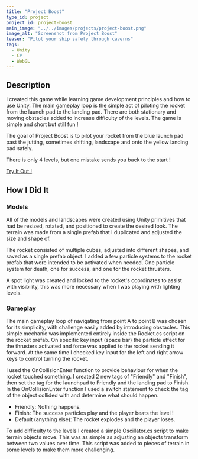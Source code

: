 ```yaml
---
title: "Project Boost"
type_id: project
project_id: project-boost
main_image: "../../images/projects/project-boost.png"
image_alt: "Screenshot from Project Boost"
teaser: "Pilot your ship safely through caverns"
tags:
  - Unity
  - C#
  - WebGL
---
```


## Description

I created this game while learning game development principles and how to use Unity. The main gameplay loop is the simple act of piloting the rocket from the launch pad to the landing pad. There are both stationary and moving obstacles added to increase difficulty of the levels. The game is simple and short but still fun !

The goal of Project Boost is to pilot your rocket from the blue launch pad past the jutting, sometimes shifting, landscape and onto the yellow landing pad safely.

There is only 4 levels, but one mistake sends you back to the start !

[Try It Out !](/game/project-boost)

## How I Did It

### Models

All of the models and landscapes were created using Unity primitives that had be resized, rotated, and positioned to create the desired look. The terrain was made from a single prefab that I duplicated and adjusted the size and shape of.

The rocket consisted of multiple cubes, adjusted into different shapes, and saved as a single prefab object. I added a few particle systems to the rocket prefab that were intended to be activated when needed. One particle system for death, one for success, and one for the rocket thrusters.

A spot light was created and locked to the rocket's coordinates to assist with visibility, this was more necessary when I was playing with lighting levels.

### Gameplay

The main gameplay loop of navigating from point A to point B was chosen for its simplicity, with challenge easily added by introducing obstacles. This simple mechanic was implemented entirely inside the Rocket.cs script on the rocket prefab. On specific key input (space bar) the particle effect for the thrusters activated and force was applied to the rocket sending it forward. At the same time I checked key input for the left and right arrow keys to control turning the rocket.

I used the OnCollisionEnter function to provide behaviour for when the rocket touched something. I created 2 new tags of "Friendly" and "Finish", then set the tag for the launchpad to Friendly and the landing pad to Finish. In the OnCollisionEnter function I used a switch statement to check the tag of the object collided with and determine what should happen.

- Friendly: Nothing happens.
- Finish: The success particles play and the player beats the level !
- Default (anything else): The rocket explodes and the player loses.

To add difficulty to the levels I created a simple Oscillator.cs script to make terrain objects move. This was as simple as adjusting an objects transform between two values over time. This script was added to pieces of terrain in some levels to make them more challenging.

